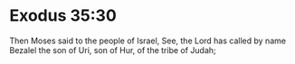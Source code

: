 # Exodus 35:30

Then Moses said to the people of Israel, See, the Lord has called by name Bezalel the son of Uri, son of Hur, of the tribe of Judah;
